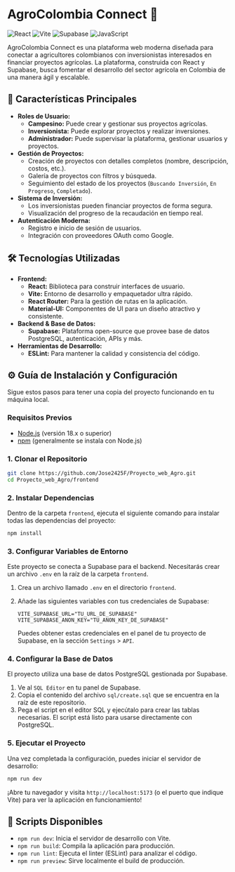 # AgroColombia Connect 🌱

![React](https://img.shields.io/badge/React-20232A?style=for-the-badge&logo=react&logoColor=61DAFB)
![Vite](https://img.shields.io/badge/Vite-646CFF?style=for-the-badge&logo=vite&logoColor=white)
![Supabase](https://img.shields.io/badge/Supabase-3FCF8E?style=for-the-badge&logo=supabase&logoColor=white)
![JavaScript](https://img.shields.io/badge/JavaScript-F7DF1E?style=for-the-badge&logo=javascript&logoColor=black)

AgroColombia Connect es una plataforma web moderna diseñada para conectar a agricultores colombianos con inversionistas interesados en financiar proyectos agrícolas. La plataforma, construida con React y Supabase, busca fomentar el desarrollo del sector agrícola en Colombia de una manera ágil y escalable.

## 🚀 Características Principales

- **Roles de Usuario:**
    - **Campesino:** Puede crear y gestionar sus proyectos agrícolas.
    - **Inversionista:** Puede explorar proyectos y realizar inversiones.
    - **Administrador:** Puede supervisar la plataforma, gestionar usuarios y proyectos.
- **Gestión de Proyectos:**
    - Creación de proyectos con detalles completos (nombre, descripción, costos, etc.).
    - Galería de proyectos con filtros y búsqueda.
    - Seguimiento del estado de los proyectos (`Buscando Inversión`, `En Progreso`, `Completado`).
- **Sistema de Inversión:**
    - Los inversionistas pueden financiar proyectos de forma segura.
    - Visualización del progreso de la recaudación en tiempo real.
- **Autenticación Moderna:**
    - Registro e inicio de sesión de usuarios.
    - Integración con proveedores OAuth como Google.

## 🛠️ Tecnologías Utilizadas

- **Frontend:**
    - **React:** Biblioteca para construir interfaces de usuario.
    - **Vite:** Entorno de desarrollo y empaquetador ultra rápido.
    - **React Router:** Para la gestión de rutas en la aplicación.
    - **Material-UI:** Componentes de UI para un diseño atractivo y consistente.
- **Backend & Base de Datos:**
    - **Supabase:** Plataforma open-source que provee base de datos PostgreSQL, autenticación, APIs y más.
- **Herramientas de Desarrollo:**
    - **ESLint:** Para mantener la calidad y consistencia del código.

## ⚙️ Guía de Instalación y Configuración

Sigue estos pasos para tener una copia del proyecto funcionando en tu máquina local.

### **Requisitos Previos**

- [Node.js](https://nodejs.org/) (versión 18.x o superior)
- [npm](https://www.npmjs.com/) (generalmente se instala con Node.js)

### **1. Clonar el Repositorio**

```bash
git clone https://github.com/Jose2425F/Proyecto_web_Agro.git
cd Proyecto_web_Agro/frontend
```

### **2. Instalar Dependencias**

Dentro de la carpeta `frontend`, ejecuta el siguiente comando para instalar todas las dependencias del proyecto:

```bash
npm install
```

### **3. Configurar Variables de Entorno**

Este proyecto se conecta a Supabase para el backend. Necesitarás crear un archivo `.env` en la raíz de la carpeta `frontend`.

1.  Crea un archivo llamado `.env` en el directorio `frontend`.
2.  Añade las siguientes variables con tus credenciales de Supabase:

    ```env
    VITE_SUPABASE_URL="TU_URL_DE_SUPABASE"
    VITE_SUPABASE_ANON_KEY="TU_ANON_KEY_DE_SUPABASE"
    ```

    Puedes obtener estas credenciales en el panel de tu proyecto de Supabase, en la sección `Settings` > `API`.

### **4. Configurar la Base de Datos**

El proyecto utiliza una base de datos PostgreSQL gestionada por Supabase.

1.  Ve al `SQL Editor` en tu panel de Supabase.
2.  Copia el contenido del archivo `sql/create.sql` que se encuentra en la raíz de este repositorio.
3.  Pega el script en el editor SQL y ejecútalo para crear las tablas necesarias. El script está listo para usarse directamente con PostgreSQL.

### **5. Ejecutar el Proyecto**

Una vez completada la configuración, puedes iniciar el servidor de desarrollo:

```bash
npm run dev
```

¡Abre tu navegador y visita `http://localhost:5173` (o el puerto que indique Vite) para ver la aplicación en funcionamiento!

## 📜 Scripts Disponibles

- `npm run dev`: Inicia el servidor de desarrollo con Vite.
- `npm run build`: Compila la aplicación para producción.
- `npm run lint`: Ejecuta el linter (ESLint) para analizar el código.
- `npm run preview`: Sirve localmente el build de producción.